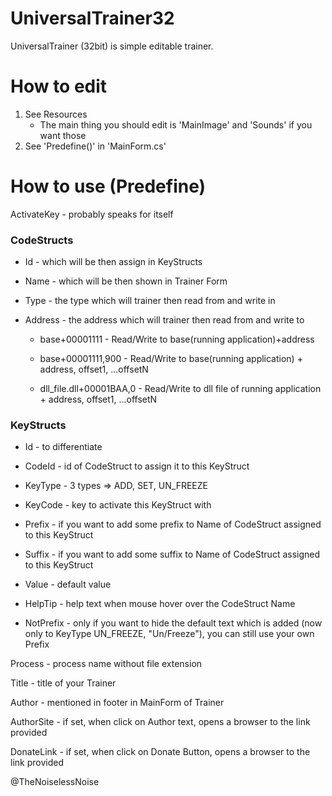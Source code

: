 # UniversalTrainer32

UniversalTrainer (32bit) is simple editable trainer.

# How to edit

1. See Resources
   - The main thing you should edit is 'MainImage' and 'Sounds' if you want those
2. See 'Predefine()' in 'MainForm.cs'

# How to use (Predefine)

ActivateKey - probably speaks for itself

### CodeStructs

- Id - which will be then assign in KeyStructs

- Name - which will be then shown in Trainer Form

- Type - the type which will trainer then read from and write in

- Address - the address which will trainer then read from and write to
  
  - base+00001111 - Read/Write to base(running application)+address
  
  - base+00001111,900 - Read/Write to base(running application) + address, offset1, ...offsetN
  
  - dll_file.dll+00001BAA,0 - Read/Write to dll file of running application + address, offset1, ...offsetN

### KeyStructs

- Id - to differentiate

- CodeId - id of CodeStruct to assign it to this KeyStruct

- KeyType - 3 types => ADD, SET, UN_FREEZE

- KeyCode - key to activate this KeyStruct with

- Prefix - if you want to add some prefix to Name of CodeStruct assigned to this KeyStruct

- Suffix - if you want to add some suffix to Name of CodeStruct assigned to this KeyStruct

- Value - default value

- HelpTip - help text when mouse hover over the CodeStruct Name

- NotPrefix - only if you want to hide the default text which is added (now only to KeyType UN_FREEZE, "Un/Freeze"), you can still use your own Prefix

Process - process name without file extension

Title - title of your Trainer

Author - mentioned in footer in MainForm of Trainer

AuthorSite - if set, when click on Author text, opens a browser to the link provided

DonateLink - if set, when click on Donate Button, opens a browser to the link provided

@TheNoiselessNoise
